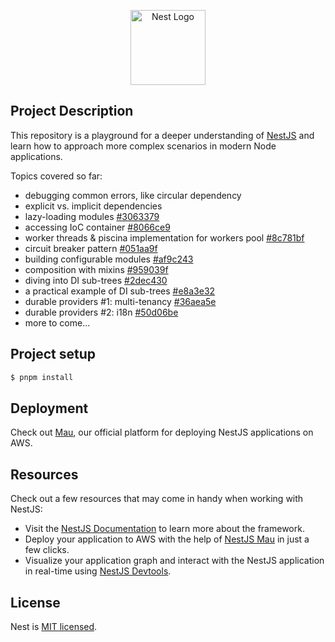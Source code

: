 <p align="center">
  <a href="http://nestjs.com/" target="blank"><img src="https://nestjs.com/img/logo-small.svg" width="120" alt="Nest Logo" /></a>
</p>

## Project Description

This repository is a playground for a deeper understanding of [NestJS](http://nestjs.com/) and learn how to approach more complex
scenarios in modern Node applications.

Topics covered so far:

- debugging common errors, like circular dependency
- explicit vs. implicit dependencies
- lazy-loading modules [#3063379](https://github.com/egocentryk/nestjs-advanced-concepts/commit/3063379)
- accessing IoC container [#8066ce9](https://github.com/egocentryk/nestjs-advanced-concepts/commit/8066ce9)
- worker threads & piscina implementation for workers pool [#8c781bf](https://github.com/egocentryk/nestjs-advanced-concepts/commit/8c781bf)
- circuit breaker pattern [#051aa9f](https://github.com/egocentryk/nestjs-advanced-concepts/commit/051aa9fca89dca21445e7909f7a34a67754bd680)
- building configurable modules [#af9c243](https://github.com/egocentryk/nestjs-advanced-concepts/commit/af9c243)
- composition with mixins [#959039f](https://github.com/egocentryk/nestjs-advanced-concepts/commit/959039f)
- diving into DI sub-trees [#2dec430](https://github.com/egocentryk/nestjs-advanced-concepts/commit/2dec430)
- a practical example of DI sub-trees [#e8a3e32](https://github.com/egocentryk/nestjs-advanced-concepts/commit/e8a3e32)
- durable providers #1: multi-tenancy [#36aea5e](https://github.com/egocentryk/nestjs-advanced-concepts/commit/36aea5e)
- durable providers #2: i18n [#50d06be](https://github.com/egocentryk/nestjs-advanced-concepts/commit/50d06be)
- more to come...

## Project setup

```bash
$ pnpm install
```

## Deployment

Check out [Mau](https://mau.nestjs.com), our official platform for deploying NestJS applications on AWS.

## Resources

Check out a few resources that may come in handy when working with NestJS:

- Visit the [NestJS Documentation](https://docs.nestjs.com) to learn more about the framework.
- Deploy your application to AWS with the help of [NestJS Mau](https://mau.nestjs.com) in just a few clicks.
- Visualize your application graph and interact with the NestJS application in real-time using [NestJS Devtools](https://devtools.nestjs.com).

## License

Nest is [MIT licensed](https://github.com/nestjs/nest/blob/master/LICENSE).
